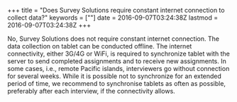 +++
title = "Does Survey Solutions require constant internet connection to collect data?"
keywords = [""]
date = 2016-09-07T03:24:38Z
lastmod = 2016-09-07T03:24:38Z
+++

No, Survey Solutions does not require constant internet connection. The
data collection on tablet can be conducted offline. The internet
connectivity, either 3G/4G or WiFi, is required to synchronize tablet
with the server to send completed assignments and to receive new
assignments. In some cases, i.e., remote Pacific islands, interviewers
go without connection for several weeks. While it is possible not to
synchronize for an extended period of time, we recommend to synchronise
tablets as often as possible, preferably after each interview, if the
connectivity allows.
